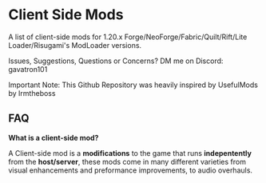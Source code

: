 # Client Side Mods

A list of client-side mods for 1.20.x Forge/NeoForge/Fabric/Quilt/Rift/Lite Loader/Risugami's ModLoader versions.

Issues, Suggestions, Questions or Concerns? DM me on Discord: gavatron101

Important Note: This Github Repository was heavily inspired by UsefulMods by Irmtheboss

## FAQ

**What is a client-side mod?**

A Client-side mod is a **modifications** to the game that runs **indepentently** from the **host/server**, these mods come in many different varieties from visual enhancements and preformance improvements, to audio overhauls.
